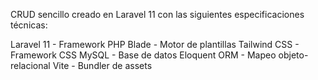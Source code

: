 CRUD sencillo creado en Laravel 11 con las siguientes especificaciones técnicas:

Laravel 11 - Framework PHP
Blade - Motor de plantillas
Tailwind CSS - Framework CSS
MySQL - Base de datos
Eloquent ORM - Mapeo objeto-relacional
Vite - Bundler de assets
